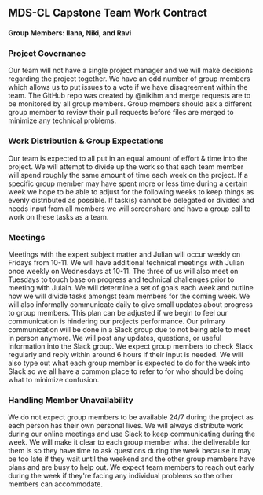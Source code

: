 ## MDS-CL Capstone Team Work Contract
#### Group Members: Ilana, Niki, and Ravi
### Project Governance
Our team will not have a single project manager and we will make decisions regarding the project together. We have an odd number of group members which allows us to put issues to a vote if we have disagreement within the team.
The GitHub repo was created by @nikihm and merge requests are to be monitored by all group members. Group members should ask a different group member to review their pull requests before files are merged to minimize any technical problems.
### Work Distribution & Group Expectations
Our team is expected to all put in an equal amount of effort & time into the project. We will attempt to divide up the work so that each team member will spend roughly the same amount of time each week on the project. If a specific group member may have spent more or less time during a certain week we hope to be able to adjust for the following weeks to keep things as evenly distributed as possible.
If task(s) cannot be delegated or divided and needs input from all members we will screenshare and have a group call to work on these tasks as a team.
### Meetings
Meetings with the expert subject matter and Julian will occur weekly on Fridays from 10-11.  We will have additional technical meetings with Julian once weekly on Wednesdays at 10-11. The three of us will also meet on Tuesdays to touch base on progress and technical challenges prior to meeting with Julain. We will determine a set of goals each week and outline how we will divide tasks amongst team members for the coming week. We will also informally communicate daily to give small updates about progress to group members. This plan can be adjusted if we begin to feel our communication is hindering our projects performance.
Our primary communication will be done in a Slack group due to not being able to meet in person anymore. We will post any updates, questions, or useful information into the Slack group. We expect group members to check Slack regularly and reply within around 6 hours if their input is needed. We will also type out what each group member is expected to do for the week into Slack so we all have a common place to refer to for who should be doing what to minimize confusion.
### Handling Member Unavailability
We do not expect group members to be available 24/7 during the project as each person has their own personal lives. We will always distribute work during our online meetings and use Slack to keep communicating during the week.
We will make it clear to each group member what the deliverable for them is so they have time to ask questions during the week because it may be too late if they wait until the weekend and the other group members have plans and are busy to help out. We expect team members to reach out early during the week if they're facing any individual problems so the other members can accommodate.